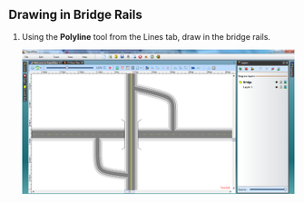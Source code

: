 ## Drawing in Bridge Rails

1. Using the **Polyline** tool from the Lines tab, draw in the bridge rails.

    ![Overpasses_and_Underpasses_steps_7_and_8](./assets/Overpasses_and_Underpasses_steps_7_and_8.png)